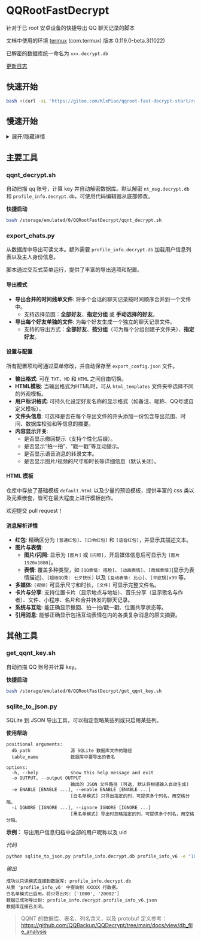 # QQRootFastDecrypt

针对于已 root 安卓设备的快捷导出 QQ 聊天记录的脚本

文档中使用的环境 [termux](https://github.com/termux/termux-app/releases) (com.termux) 版本 0.119.0-beta.3(1022)

已解密的数据库统一命名为 `xxx.decrypt.db`

[更新日志](https://github.com/miniyu157/QQRootFastDecrypt/blob/main/CHANGELOG.md)

## 快速开始

```bash
bash <(curl -sL 'https://gitee.com/KlxPiao/qqroot-fast-decrypt-start/raw/master/start.sh')
```

## 慢速开始

<details>
<summary>展开/隐藏详情</summary>

> 在 **慢速开始** 中，推荐安装到 `/storage/emulated/0/QQRootFastDecrypt`

### 1. 安装依赖

```bash
pkg update && pkg upgrade
pkg install sqlcipher python git
pip install blackboxprotobuf
```

### 2. 下载仓库

```bash
git clone https://github.com/miniyu157/QQRootFastDecrypt.git
```

### 3. 进入目录

```
cd /storage/emulated/0/QQRootFastDecrypt
```

### 4. 启动解密脚本

```bash
bash qqnt_decrypt.sh
```

### 5. 导出聊天记录
    
```
python export_chats.py
```

</details>

## 主要工具

### qqnt_decrypt.sh

自动扫描 qq 账号，计算 key 并自动解密数据库。默认解密 `nt_msg.decrypt.db` 和 `profile_info.decrypt.db`，可使用代码编辑器从底部修改。

**快捷启动**

```bash
bash /storage/emulated/0/QQRootFastDecrypt/qqnt_decrypt.sh
```

### export_chats.py

从数据库中导出可读文本。额外需要 `profile_info.decrypt.db` 加载用户信息列表以及主人身份信息。

脚本通过交互式菜单运行，提供了丰富的导出选项和配置。

#### 导出模式

* **导出合并的时间线单文件**: 将多个会话的聊天记录按时间顺序合并到一个文件中。
    * 支持选择范围：**全部好友**、**指定分组** 或 **手动选择的好友**。
* **导出每个好友单独的文件**: 为每个好友生成一个独立的聊天记录文件。
    * 支持的导出方式：**全部好友**、**按分组**（可为每个分组创建子文件夹）、**指定好友**。

#### 设置与配置

所有配置项均可通过菜单修改，并自动保存至 `export_config.json` 文件。

* **输出格式**: 可在 `TXT`、`MD` 和 `HTML` 之间自由切换。
* **HTML模板**: 当输出格式为HTML时，可从 `html_templates` 文件夹中选择不同的外观模板。
* **用户标识格式**: 可持久化设定好友名称的显示格式（如备注、昵称、QQ号或自定义模板）。
* **文件头信息**: 可选择是否在每个导出文件的开头添加一份包含导出范围、时间、数据库校验和等信息的摘要。
* **内容显示开关**:
    * 是否显示撤回提示（支持个性化后缀）。
    * 是否显示“拍一拍”、“戳一戳”等互动提示。
    * 是否显示语音消息的转录文本。
    * 是否显示图片/视频的尺寸和时长等详细信息（默认关闭）。

#### HTML 模板

仓库中存放了基础模板 `default.html` 以及少量的预设模板，提供丰富的 css 类以及元素嵌套，皆可在最大程度上进行模板创作。

欢迎提交 pull request！

#### 消息解析详情

* **红包**: 精确区分为 `[普通红包]`、`[口令红包]` 和 `[语音红包]`，并显示其描述文本。
* **图片与表情**:
    * **图片/闪照**: 显示为 `[图片]` 或 `[闪照]`，开启媒体信息后可显示为 `[图片 1920x1080]`。
    * **表情**: 覆盖多种类型，如 `[QQ表情: 捂脸]`、`[动画表情]`、`[商城表情]`(显示为表情描述)、`[超级QQ秀: 七夕快乐]` 以及 `[互动表情: 比心]`、`[平底锅]x99` 等。
* **多媒体**: `[视频]` 可显示尺寸和时长，`[文件]` 可显示完整文件名。
* **卡片与分享**: 支持位置卡片（显示地点与地址）、音乐分享（显示歌名与作者）、文件、小程序、名片和合并转发的聊天记录。
* **系统与互动**: 能正确显示撤回、拍一拍/戳一戳、位置共享状态等。
* **引用消息**: 能够正确显示包括互动表情在内的各类复杂消息的原文摘要。

## 其他工具

### get_qqnt_key.sh

自动扫描 QQ 账号并计算 key。

**快捷启动**

```bash
bash /storage/emulated/0/QQRootFastDecrypt/get_qqnt_key.sh
```

### sqlite_to_json.py

SQLite 到 JSON 导出工具，可以指定忽略某些列或只启用某些列。

**使用帮助**

```
positional arguments:
  db_path               源 SQLite 数据库文件的路径
  table_name            数据库中要导出的表名

options:
  -h, --help            show this help message and exit
  -o OUTPUT, --output OUTPUT
                        输出的 JSON 文件路径 (可选, 默认将根据输入自动生成)
  -e ENABLE [ENABLE ...], --enable ENABLE [ENABLE ...]
                        [白名单模式] 只导出指定的列，可提供多个列名，用空格分隔。
  -i IGNORE [IGNORE ...], --ignore IGNORE [IGNORE ...]
                        [黑名单模式] 导出时忽略指定的列，可提供多个列名，用空格分隔。
```

**示例：** 导出用户信息归档中全部的用户昵称以及 uid

_代码_

```bash
python sqlite_to_json.py profile_info.decrypt.db profile_info_v6 -e "1000" "20002"
```

_输出_

```
成功以只读模式连接到数据库: profile_info.decrypt.db
从表 'profile_info_v6' 中查询到 XXXXX 行数据。
白名单模式已启用。将只导出列: ['1000', '20002']
数据已成功导出到: profile_info.decrypt.profile_info_v6.json
数据库连接已关闭。
```

> QQNT 的数据库、表名、列名含义，以及 protobuf 定义参考：https://github.com/QQBackup/QQDecrypt/tree/main/docs/view/db_file_analysis
